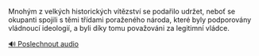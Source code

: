 
Mnohým z velkých historických vítězství se podařilo udržet, neboť se okupanti spojili s těmi třídami poraženého národa, které byly podporovány vládnoucí ideologií, a byli díky tomu považováni za legitimní vládce.

[🔊 Poslechnout audio](/data/7-paragraphs/audio/chapter_40/para_001-Mnohm-z-velkch-historickch-vtzstv-se-podail.mp3)
